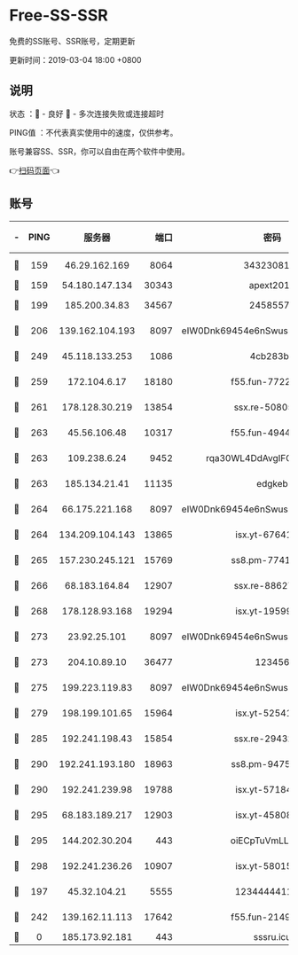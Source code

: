 # Free-SS-SSR

免费的SS账号、SSR账号，定期更新

更新时间：2019-03-04 18:00 +0800

## 说明

状态     ：🙂 - 良好 🙁 - 多次连接失败或连接超时

PING值   ：不代表真实使用中的速度，仅供参考。

账号兼容SS、SSR，你可以自由在两个软件中使用。

👉[扫码页面](https://liesauer.github.io/free-ss-ssr.github.io/)👈

## 账号

|-|PING|服务器|端口|密码|加密方式|区域|
|:----:|:----:|:-----:|-----:|:----:|:----:|:----:|
|🙂|159|46.29.162.169|8064|3432308177|aes-256-cfb|RU|
|🙂|159|54.180.147.134|30343|apext2019|chacha20|KR|
|🙂|199|185.200.34.83|34567|24585575|aes-256-cfb|US|
|🙂|206|139.162.104.193|8097|eIW0Dnk69454e6nSwuspv9DmS201tQ0D|aes-256-cfb|JP|
|🙂|249|45.118.133.253|1086|4cb283b8|aes-256-cfb|SG|
|🙂|259|172.104.6.17|18180|f55.fun-77228320|aes-256-cfb|US|
|🙂|261|178.128.30.219|13854|ssx.re-50805835|aes-256-cfb|SG|
|🙂|263|45.56.106.48|10317|f55.fun-49448952|aes-256-cfb|US|
|🙂|263|109.238.6.24|9452|rqa30WL4DdAvgIFG6Fs3znzTa|aes-256-cfb|FR|
|🙂|263|185.134.21.41|11135|edgkeb|aes-256-cfb|GB|
|🙂|264|66.175.221.168|8097|eIW0Dnk69454e6nSwuspv9DmS201tQ0D|aes-256-cfb|US|
|🙂|264|134.209.104.143|13865|isx.yt-67641153|aes-256-cfb|SG|
|🙂|265|157.230.245.121|15769|ss8.pm-77417708|aes-256-cfb|SG|
|🙂|266|68.183.164.84|12907|ssx.re-88627570|aes-256-cfb|US|
|🙂|268|178.128.93.168|19294|isx.yt-19599027|aes-256-cfb|SG|
|🙂|273|23.92.25.101|8097|eIW0Dnk69454e6nSwuspv9DmS201tQ0D|aes-256-cfb|US|
|🙂|273|204.10.89.10|36477|123456|aes-256-cfb|US|
|🙂|275|199.223.119.83|8097|eIW0Dnk69454e6nSwuspv9DmS201tQ0D|aes-256-cfb|US|
|🙂|279|198.199.101.65|15964|isx.yt-52541316|aes-256-cfb|US|
|🙂|285|192.241.198.43|15854|ssx.re-29432416|aes-256-cfb|US|
|🙂|290|192.241.193.180|18963|ss8.pm-94752333|aes-256-cfb|US|
|🙂|290|192.241.239.98|19788|isx.yt-57184627|aes-256-cfb|US|
|🙂|295|68.183.189.217|12903|isx.yt-45808180|aes-256-cfb|SG|
|🙂|295|144.202.30.204|443|oiECpTuVmLLxk4Ts|aes-256-cfb|US|
|🙂|298|192.241.236.26|10907|isx.yt-58015517|aes-256-cfb|US|
|🙂|197|45.32.104.21|5555|1234444411111|aes-256-cfb|SG|
|🙂|242|139.162.11.113|17642|f55.fun-21493744|aes-256-cfb|SG|
|🙁|0|185.173.92.181|443|sssru.icu|rc4-md5|RU|
